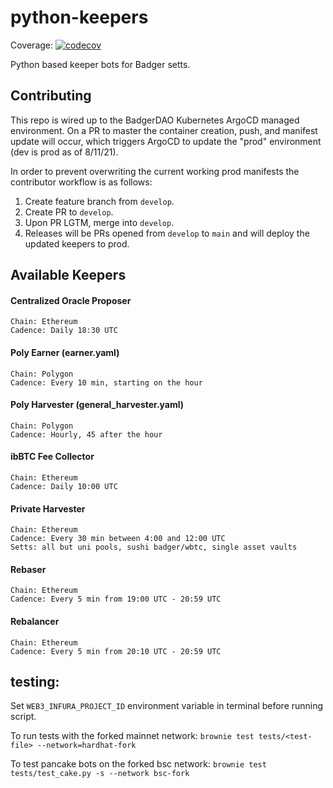 # python-keepers
Coverage: [![codecov](https://codecov.io/gh/Badger-Finance/python-keepers/branch/develop/graph/badge.svg?token=H8ULEZLN3Q)](https://codecov.io/gh/Badger-Finance/python-keepers)

Python based keeper bots for Badger setts.


## Contributing
This repo is wired up to the BadgerDAO Kubernetes ArgoCD managed environment. On a PR to master the container creation, push, and manifest update will occur, which triggers ArgoCD to update the "prod" environment (dev is prod as of 8/11/21).

In order to prevent overwriting the current working prod manifests the contributor workflow is as follows:
1. Create feature branch from `develop`.
2. Create PR to `develop`.
3. Upon PR LGTM, merge into `develop`.
4. Releases will be PRs opened from `develop` to `main` and will deploy the updated keepers to prod.

## Available Keepers

#### Centralized Oracle Proposer
```
Chain: Ethereum
Cadence: Daily 18:30 UTC
```
#### Poly Earner (earner.yaml)
```
Chain: Polygon
Cadence: Every 10 min, starting on the hour
```
#### Poly Harvester (general_harvester.yaml)
```
Chain: Polygon
Cadence: Hourly, 45 after the hour
```
#### ibBTC Fee Collector
```
Chain: Ethereum
Cadence: Daily 10:00 UTC
```
#### Private Harvester
```
Chain: Ethereum
Cadence: Every 30 min between 4:00 and 12:00 UTC
Setts: all but uni pools, sushi badger/wbtc, single asset vaults
```
#### Rebaser
```
Chain: Ethereum
Cadence: Every 5 min from 19:00 UTC - 20:59 UTC
```
#### Rebalancer
```
Chain: Ethereum
Cadence: Every 5 min from 20:10 UTC - 20:59 UTC
```
## testing:

Set `WEB3_INFURA_PROJECT_ID` environment variable in terminal before running script.

To run tests with the forked mainnet network:
`brownie test tests/<test-file> --network=hardhat-fork`

To test pancake bots on the forked bsc network:
`brownie test tests/test_cake.py -s --network bsc-fork`